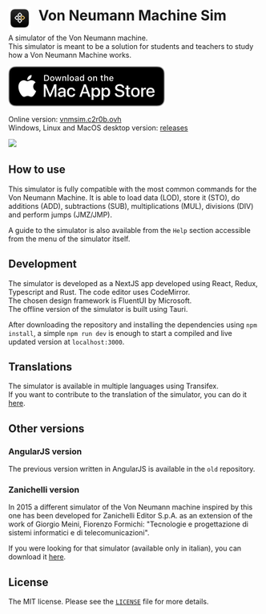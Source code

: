 # Von Neumann Machine Sim <img align="left" width="45" height="45" src="/src-tauri/icons/128x128.png" style="margin-right:15px" />

A simulator of the Von Neumann machine.  
This simulator is meant to be a solution for students and teachers to study how a Von Neumann Machine works.


[<img src="images/mac-app-store.svg">](https://apps.apple.com/it/app/von-neumann-machine-simulator/id6474739902)

Online version: [vnmsim.c2r0b.ovh](https://vnmsim.c2r0b.ovh/)  
Windows, Linux and MacOS desktop version: [releases](https://github.com/c2r0b/vnmsim/releases) 

[<img src="https://is1-ssl.mzstatic.com/image/thumb/PurpleSource116/v4/ef/a6/08/efa60861-f6b9-6943-1018-9db026374842/acb89f71-72cc-4ec5-8340-79f805c2fd62_Screenshot_2023-12-21_at_14.37.22.png/313x0w.webp">](https://apps.apple.com/it/app/von-neumann-machine-simulator/id6474739902)

## How to use

This simulator is fully compatible with the most common commands for the Von Neumann Machine. It is able to load data (LOD), store it (STO), do additions (ADD), subtractions (SUB), multiplications (MUL), divisions (DIV) and perform jumps (JMZ/JMP).

A guide to the simulator is also available from the `Help` section accessible from the menu of the simulator itself.

## Development

The simulator is developed as a NextJS app developed using React, Redux, Typescript and Rust. The code editor uses CodeMirror.  
The chosen design framework is FluentUI by Microsoft.  
The offline version of the simulator is built using Tauri.

After downloading the repository and installing the dependencies using `npm install`, a simple `npm run dev` is enough to start a compiled and live updated version at `localhost:3000`.

## Translations

The simulator is available in multiple languages using Transifex.  
If you want to contribute to the translation of the simulator, you can do it [here](https://www.transifex.com/lorenzo-ganni/vnmsim/).

## Other versions

### AngularJS version

The previous version written in AngularJS is available in the `old` repository.

### Zanichelli version

In 2015 a different simulator of the Von Neumann machine inspired by this one has been developed for Zanichelli Editor S.p.A. as an extension of the work of Giorgio Meini, Fiorenzo Formichi: "Tecnologie e progettazione di sistemi informatici e di telecomunicazioni".

If you were looking for that simulator (available only in italian), you can download it [here](http://goo.gl/hSwG4m).

## License

The MIT license. Please see the [`LICENSE`](./LICENSE) file for more details.
